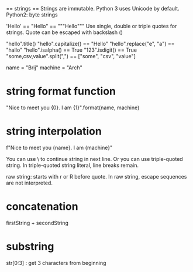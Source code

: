 == strings ==
Strings are immutable.
Python 3 uses Unicode by default.
Python2: byte strings

'Hello' == "Hello" == """Hello"""
Use single, double or triple quotes for strings.
Quote can be escaped with backslash (\)

"hello".title()
"hello".capitalize() == "Hello"
"hello".replace("e", "a") == "hallo"
"hello".isalpha() == True
"123".isdigit() == True
"some,csv,value".split(",") == ["some", "csv", "value"]

name = "Brij"
machine = "Arch"

# string format function
"Nice to meet you {0}. I am {1}".format(name, machine)

# string interpolation
f"Nice to meet you {name}. I am {machine}"

You can use \ to continue string in next line. Or you can use triple-quoted string.
In triple-quoted string literal, line breaks remain.

raw string: starts with r or R before quote. In raw string, escape sequences are not interpreted.

# concatenation
firstString + secondString

# substring
str[0:3] : get 3 characters from beginning





